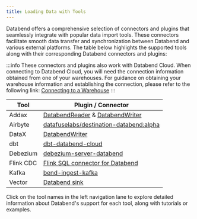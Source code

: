 ```yaml
---
title: Loading Data with Tools
---
```


Databend offers a comprehensive selection of connectors and plugins that seamlessly integrate with popular data import tools. These connectors facilitate smooth data transfer and synchronization between Databend and various external platforms. The table below highlights the supported tools along with their corresponding Databend connectors and plugins:

:::info
These connectors and plugins also work with Databend Cloud. When connecting to Databend Cloud, you will need the connection information obtained from one of your warehouses. For guidance on obtaining your warehouse information and establishing the connection, please refer to the following link: [Connecting to a Warehouse](/guides/cloud/using-databend-cloud/warehouses/#connecting)
:::

| Tool      	| Plugin / Connector                                                                                                                                                 	|
|-----------	|--------------------------------------------------------------------------------------------------------------------------------------------------------------------	|
| Addax     	| [DatabendReader](https://wgzhao.github.io/Addax/develop/reader/databendreader/) &  [DatabendWriter](https://wgzhao.github.io/Addax/develop/writer/databendwriter/) 	|
| Airbyte   	| [datafuselabs/destination-databend:alpha](https://hub.docker.com/r/airbyte/destination-databend)                                                                   	|
| DataX     	| [DatabendWriter](https://github.com/alibaba/DataX/blob/master/databendwriter/doc/databendwriter.md)                                                                	|
| dbt       	| [dbt-databend-cloud](https://github.com/databendcloud/dbt-databend)                                                                                                	|
| Debezium       	| [debezium-server-databend](https://github.com/databendcloud/debezium-server-databend)                                                                                    	|
| Flink CDC 	| [Flink SQL connector for Databend](https://github.com/databendcloud/flink-connector-databend)                                                                      	|
| Kafka     	| [bend-ingest-kafka](https://github.com/databendcloud/bend-ingest-kafka)                                                                                            	|
| Vector    	| [Databend sink](https://vector.dev/docs/reference/configuration/sinks/databend/)                                                                                   	|

Click on the tool names in the left navigation lane to explore detailed information about Databend's support for each tool, along with tutorials or examples.